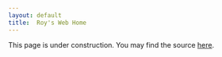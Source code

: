 ```yaml
---
layout: default
title:  Roy's Web Home
---
```


This page is under construction. You may find the source [here](https://github.com/carsomyr/carsomyr.github.io/).
